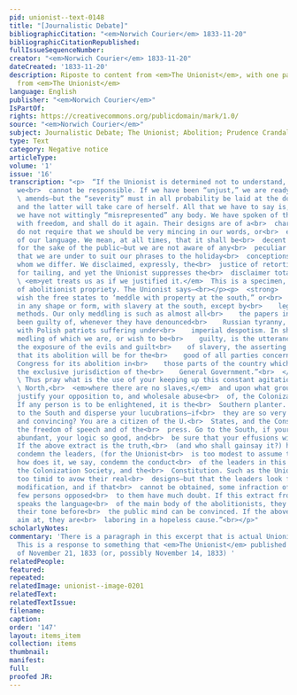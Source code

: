 ```yaml
---
pid: unionist--text-0148
title: "[Journalistic Debate]"
bibliographicCitation: "<em>Norwich Courier</em> 1833-11-20"
bibliographicCitationRepublished: 
fullIssueSequenceNumber: 
creator: "<em>Norwich Courier</em> 1833-11-20"
dateCreated: '1833-11-20'
description: Riposte to content from <em>The Unionist</em>, with one paragraph directly
  from <em>The Unionist</em>
language: English
publisher: "<em>Norwich Courier</em>"
IsPartOf: 
rights: https://creativecommons.org/publicdomain/mark/1.0/
source: "<em>Norwich Courier</em>"
subject: Journalistic Debate; The Unionist; Abolition; Prudence Crandall
type: Text
category: Negative notice
articleType: 
volume: '1'
issue: '16'
transcription: "<p>  “If the Unionist is determined not to understand, but to misconceive,
  we<br>  cannot be responsible. If we have been “unjust,” we are ready to make<br>
  \ amends—but the “severity” must in all probability be laid at the door of<br>  truth,
  and the latter will take care of herself. All that we have to say is,<br>  that
  we have not wittingly “misrepresented” any body. We have spoken of the<br>  abolitionists
  with freedom, and shall do it again. Their designs are of a<br>  character that
  do not require that we should be very mincing in our words, or<br>  exceeding choice
  of our language. We mean, at all times, that it shall be<br>  decent and respectful,
  for the sake of the public—but we are not aware of any<br>  peculiar obligation
  that we are under to suit our phrases to the holiday<br>  conceptions of those from
  whom we differ. We disclaimed, expressly, the<br>  justice of retorting railing
  for tailing, and yet the Unionist suppresses the<br>  disclaimer totally, and<br>
  \ <em>yet treats us as if we justified it.</em>  This is a specimen, we presume,
  of abolitionist propriety. The Unionist says—<br></p><p>  <strong>    “We do not
  wish the free states to ‘meddle with property at the south,” or<br>    to interfere
  in any shape or form, with slavery at the south, except by<br>    legal and constitutional
  methods. Our only meddling is such as almost all<br>    the papers in the land have
  been guilty of, whenever they have denounced<br>    Russian tyranny, or sympathized
  with Polish patriots suffering under<br>    imperial despotism. In short the only
  medling of which we are, or wish to be<br>    guilty, is the utterance of the truth,
  the exposure of the evils and guilt<br>    of slavery, the asserting and proving
  that its abolition will be for the<br>    good of all parties concerned, the petitioning
  Congress for its abolition in<br>    those parts of the country which are under
  the exclusive jurisdiction of the<br>    General Government.”<br>  </strong></p><p>
  \ Thus pray what is the use of your keeping up this constant agitation at the<br>
  \ North,<br>  <em>where there are no slaves,</em>  and upon what grounds do you
  justify your opposition to, and wholesale abuse<br>  of, the Colonization Society.
  If any person is to be enlightened, it is the<br>  Southern planter. Why not go
  to the South and disperse your lucubrations—if<br>  they are so very cogent, wise,
  and convincing? You are a citizen of the U.<br>  States, and the Constitution guaranties
  the freedom of speech and of the<br>  press. Go to the South, if your zeal is so
  abundant, your logic so good, and<br>  be sure that your effusions will be read.
  If the above extract is the truth,<br>  (and who shall gainsay it?) how does it
  condemn the leaders, (for the Unionist<br>  is too modest to assume that title,)
  how does it, we say, condemn the conduct<br>  of the leaders in this “crusade” against
  the Colonization Society, and the<br>  Constitution. Such as the Unionist may be
  too timid to avow their real<br>  designs—but that the leaders look forward to some
  modification, and if that<br>  cannot be obtained, some infraction of the Constitution,
  few persons opposed<br>  to them have much doubt. If this extract from the Unionist
  speaks the language<br>  of the main body of the abolitionists, they must moderate
  their tone before<br>  the public mind can be convinced. If the above is all they
  aim at, they are<br>  laboring in a hopeless cause.”<br></p>"
scholarlyNotes: 
commentary: 'There is a paragraph in this excerpt that is actual Unionist content.
  This is a response to something that <em>The Unionist</em> published in the issue
  of November 21, 1833 (or, possibly November 14, 1833) '
relatedPeople: 
featured: 
repeated: 
relatedImage: unionist--image-0201
relatedText: 
relatedTextIssue: 
filename: 
caption: 
order: '147'
layout: items_item
collection: items
thumbnail: 
manifest: 
full: 
proofed JR: 
---
```

